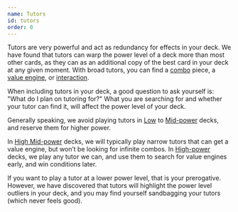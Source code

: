 ```yaml
---
name: Tutors
id: tutors
order: 0
---
```


Tutors are very powerful and act as redundancy for effects in your deck. We have found that tutors can warp the power level of a deck more than most other cards, as they can as an additional copy of the best card in your deck at any given moment. With broad tutors, you can find a [combo](./influences/combos) piece, a [value engine](../deckbuilding/card-advantage#engines), or [interaction](../deckbuilding/interaction).

When including tutors in your deck, a good question to ask yourself is: "What do I plan on tutoring for?" What you are searching for and whether your tutor can find it, will affect the power level of your deck.

Generally speaking, we avoid playing tutors in [Low](../power-levels#low) to [Mid-power](../power-levels#mid) decks, and reserve them for higher power.

In [High Mid-power](../power-levels#high-mid) decks, we will typically play narrow tutors that can get a value engine, but won’t be looking for infinite combos. In [High-power](../power-levels#high) decks, we play any tutor we can, and use them to search for value engines early, and win conditions later.

If you want to play a tutor at a lower power level, that is your prerogative. However, we have discovered that tutors will highlight the power level outliers in your deck, and you may find yourself sandbagging your tutors (which never feels good).
